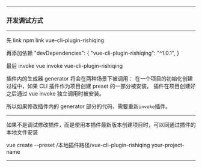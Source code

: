 --------------------------------------------------------------------------

### 开发调试方式

--------------------------------------------------------------------------

先 link
npm link vue-cli-plugin-rishiqing

再添加依赖
"devDependencies": {
  "vue-cli-plugin-rishiqing": "^1.0.1",
}

最后 invoke
vue invoke vue-cli-plugin-rishiqing


插件内的生成器 generator 将会在两种场景下被调用：
在一个项目的初始化创建过程中，如果 CLI 插件作为项目创建 preset 的一部分被安装。
插件在项目创建好之后通过 vue invoke 独立调用时被安装。

所以如果修改插件内的 generator 部分的代码，需要重新`invoke`插件。

--------------------------------------------------------------------------

如果不是调试修改插件，而是使用本插件最新版本创建项目时，可以同通过插件的本地文件安装

vue create --preset /本地插件路径/vue-cli-plugin-rishiqing your-project-name

--------------------------------------------------------------------------

